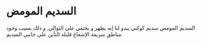 # السديم المومض

السديم المومض سديم كوكبي يبدو لنا إنه يظهر و يختفي علي التوالي, و ذلك بسبب وجود
مناطق سريعة الإشعاع قليلة التأين علي جانبي السديم.
